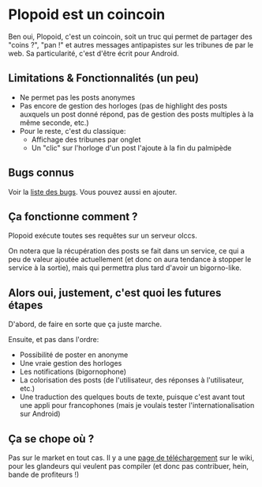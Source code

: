 # Plopoid est un coincoin

Ben oui, Plopoid, c'est un coincoin, soit un truc qui permet de partager des "coins ?", "pan !" et autres messages antipapistes sur les tribunes de par le web. Sa particularité, c'est d'être écrit pour Android.

## Limitations & Fonctionnalités (un peu)

* Ne permet pas les posts anonymes
* Pas encore de gestion des horloges (pas de highlight des posts auxquels un post donné répond, pas de gestion des posts multiples à la même seconde, etc.)
* Pour le reste, c'est du classique:
  * Affichage des tribunes par onglet
  * Un "clic" sur l'horloge d'un post l'ajoute à la fin du palmipède

## Bugs connus

Voir la [liste des bugs](https://github.com/lesensei/Plopoid/issues). Vous pouvez aussi en ajouter.

## Ça fonctionne comment ?

Plopoid exécute toutes ses requêtes sur un serveur olccs.

On notera que la récupération des posts se fait dans un service, ce qui a peu de valeur ajoutée actuellement (et donc on aura tendance à stopper le service à la sortie), mais qui permettra plus tard d'avoir un bigorno-like.

## Alors oui, justement, c'est quoi les futures étapes

D'abord, de faire en sorte que ça juste marche.

Ensuite, et pas dans l'ordre:

* Possibilité de poster en anonyme
* Une vraie gestion des horloges
* Les notifications (bigornophone)
* La colorisation des posts (de l'utilisateur, des réponses à l'utilisateur, etc.)
* Une traduction des quelques bouts de texte, puisque c'est avant tout une appli pour francophones (mais je voulais tester l'internationalisation sur Android)

## Ça se chope où ?

Pas sur le market en tout cas. Il y a une [page de téléchargement](https://github.com/lesensei/Plopoid/wiki/Download) sur le wiki, pour les glandeurs qui veulent pas compiler (et donc pas contribuer, hein, bande de profiteurs !)